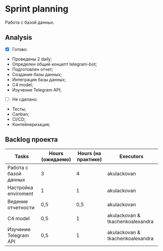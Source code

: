 # Sprint planning
Работа с базой данных.

## Аnalysis
- [x] Готово:
- Проведены 2 daily;
- Определен общий концепт telegram-bot;
- Подготовлен отчет;
- Создание базы данных;
- Интеграция базы данных;
- C4 model;
- Изучение Telegram API; 
- [ ] Не сделано:
- Тесты;
- Canban;
- CI/CD;
- Контейнеризация;


## Backlog проекта
Tasks | Hours (ожидаемо) | Hours (на практике)| Executors
------------ | ------------- | ------------- | -------------
Работа с базой данных | 3 | 4 | akulackovan
Настройка enviroment | 1 | 1 | akulackovan
Ведение отчетности | 0,5 | 0,5 | akulackovan
C4 model | 0,5 | 1 | akulackovan & tkachenkoalexandra
Изучение Telegram API | 0,5 | 1 | akulackovan & tkachenkoalexandra
